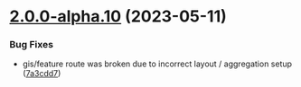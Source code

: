 # [2.0.0-alpha.10](https://github.com/ReliefApplications/oort-backend/compare/v2.0.0-alpha.9...v2.0.0-alpha.10) (2023-05-11)


### Bug Fixes

* gis/feature route was broken due to incorrect layout / aggregation setup ([7a3cdd7](https://github.com/ReliefApplications/oort-backend/commit/7a3cdd70457f59ebca31d13ba36b3ea114c6f518))
